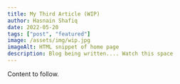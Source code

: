 ```yaml
---
title: My Third Article (WIP)
author: Hasnain Shafiq
date: 2022-05-20
tags: ["post", "featured"]
image: /assets/img/wip.jpg
imageAlt: HTML snippet of home page
description: Blog being written.... Watch this space
---
```




Content to follow.